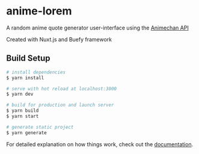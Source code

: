 # anime-lorem

A random anime quote generator user-interface using the [Animechan API](https://animechan.vercel.app/)

Created with Nuxt.js and Buefy framework

## Build Setup

```bash
# install dependencies
$ yarn install

# serve with hot reload at localhost:3000
$ yarn dev

# build for production and launch server
$ yarn build
$ yarn start

# generate static project
$ yarn generate
```

For detailed explanation on how things work, check out the [documentation](https://nuxtjs.org).


